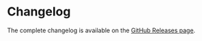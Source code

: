 
# Changelog

The complete changelog is available on the [GitHub Releases page](https://github.com/devforth/adminforth-import-export/releases).

